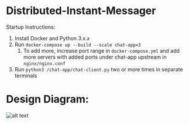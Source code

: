 # Distributed-Instant-Messager
Startup Instructions:
1. Install Docker and Python 3.x.x
2. Run `docker-compose up --build --scale chat-app=3`
    1. To add more, increase port range in `docker-compose.yml` and add more servers with added ports under chat-app upstream in `nginx/nginx.conf`
3. Run `python3 /chat-app/chat-client.py` two or more times in separate terminals

# Design Diagram:
![alt text](https://https://github.com/4040tee/Distributed-Instant-Messager/blob/main/Design%20Diagram.png?raw=true)